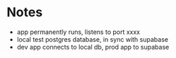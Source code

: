 # Notes

- app permanently runs, listens to port xxxx
- local test postgres database, in sync with supabase
- dev app connects to local db, prod app to supabase